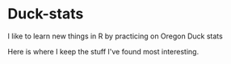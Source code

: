 # Duck-stats
I like to learn new things in R by practicing on Oregon Duck stats

Here is where I keep the stuff I've found most interesting.
